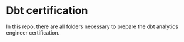 # Dbt certification
In this repo, there are all folders necessary to prepare the dbt analytics engineer certification. 
